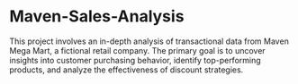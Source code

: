 # Maven-Sales-Analysis
This project involves an in-depth analysis of transactional data from Maven Mega Mart, a fictional retail company. The primary goal is to uncover insights into customer purchasing behavior, identify top-performing products, and analyze the effectiveness of discount strategies.
